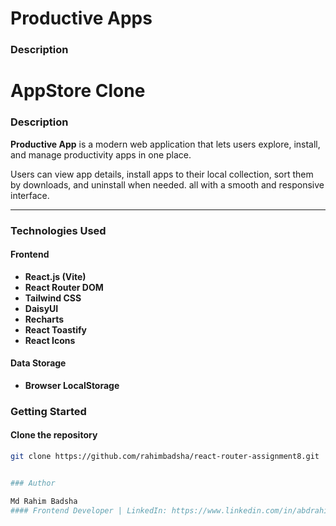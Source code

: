# Productive Apps

### Description  
# AppStore Clone

###  Description  
**Productive App** is a modern web application that lets users explore, install, and manage productivity apps in one place.  

Users can view app details, install apps to their local collection, sort them by downloads, and uninstall when needed. all with a smooth and responsive interface.

---
### Technologies Used  
#### Frontend  
- **React.js (Vite)**  
- **React Router DOM**  
- **Tailwind CSS**  
- **DaisyUI**  
- **Recharts**  
- **React Toastify**  
- **React Icons**

#### Data Storage  
- **Browser LocalStorage** 


###  Getting Started  
#### Clone the repository 
```bash
git clone https://github.com/rahimbadsha/react-router-assignment8.git 


### Author

Md Rahim Badsha
#### Frontend Developer | LinkedIn: https://www.linkedin.com/in/abdrahimbd/ 